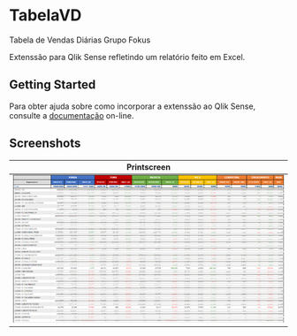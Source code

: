 # TabelaVD
Tabela de Vendas Diárias Grupo Fokus

Extenssão para Qlik Sense refletindo um relatório feito em Excel.

## Getting Started

Para obter ajuda sobre como incorporar a extenssão ao Qlik Sense, consulte a [documentação](https://qlik.dev/extend) on-line. 

## Screenshots

| Printscreen |
| --------|
|<img src="Tabela_VD.png" width="900">|
